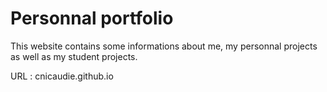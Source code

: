 # Personnal portfolio

This website contains some informations about me, my personnal projects as well as my student projects.

URL : cnicaudie.github.io